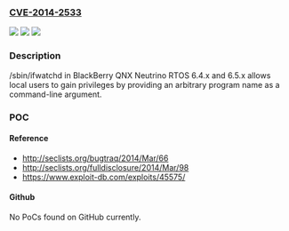 ### [CVE-2014-2533](https://cve.mitre.org/cgi-bin/cvename.cgi?name=CVE-2014-2533)
![](https://img.shields.io/static/v1?label=Product&message=n%2Fa&color=blue)
![](https://img.shields.io/static/v1?label=Version&message=n%2Fa&color=blue)
![](https://img.shields.io/static/v1?label=Vulnerability&message=n%2Fa&color=brighgreen)

### Description

/sbin/ifwatchd in BlackBerry QNX Neutrino RTOS 6.4.x and 6.5.x allows local users to gain privileges by providing an arbitrary program name as a command-line argument.

### POC

#### Reference
- http://seclists.org/bugtraq/2014/Mar/66
- http://seclists.org/fulldisclosure/2014/Mar/98
- https://www.exploit-db.com/exploits/45575/

#### Github
No PoCs found on GitHub currently.

